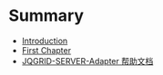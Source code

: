 # Summary

* [Introduction](README.md)
* [First Chapter](chapter1.md)
* [JQGRID-SERVER-Adapter 帮助文档](jqgrid-server-adapter-帮助文档.md)

